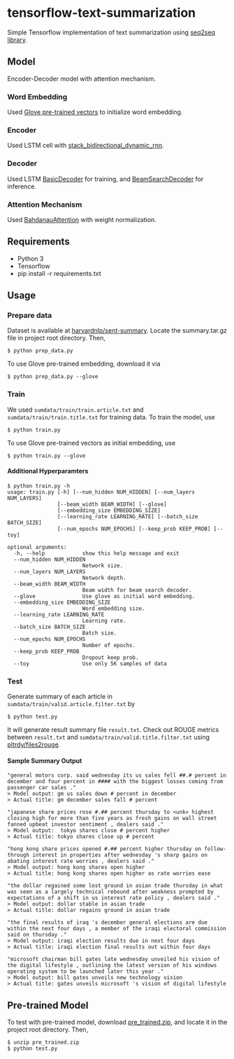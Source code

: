 # tensorflow-text-summarization
Simple Tensorflow implementation of text summarization using [seq2seq library](https://www.tensorflow.org/api_guides/python/contrib.seq2seq).


## Model
Encoder-Decoder model with attention mechanism.

### Word Embedding
Used [Glove pre-trained vectors](https://nlp.stanford.edu/projects/glove/) to initialize word embedding.

### Encoder
Used LSTM cell with [stack_bidirectional_dynamic_rnn](https://www.tensorflow.org/api_docs/python/tf/contrib/rnn/stack_bidirectional_dynamic_rnn).

### Decoder
Used LSTM [BasicDecoder](https://www.tensorflow.org/api_docs/python/tf/contrib/seq2seq/BasicDecoder) for training, and [BeamSearchDecoder](https://www.tensorflow.org/api_docs/python/tf/contrib/seq2seq/BeamSearchDecoder) for inference.

### Attention Mechanism
Used [BahdanauAttention](https://www.tensorflow.org/api_docs/python/tf/contrib/seq2seq/BahdanauAttention) with weight normalization.


## Requirements
- Python 3
- Tensorflow
- pip install -r requirements.txt


## Usage
### Prepare data
Dataset is available at [harvardnlp/sent-summary](https://github.com/harvardnlp/sent-summary). Locate the summary.tar.gz file in project root directory. Then,
```
$ python prep_data.py
```
To use Glove pre-trained embedding, download it via
```
$ python prep_data.py --glove
```

### Train
We used ```sumdata/train/train.article.txt``` and ```sumdata/train/train.title.txt``` for training data. To train the model, use
```
$ python train.py
```
To use Glove pre-trained vectors as initial embedding, use
```
$ python train.py --glove
```

#### Additional Hyperparamters
```
$ python train.py -h
usage: train.py [-h] [--num_hidden NUM_HIDDEN] [--num_layers NUM_LAYERS]
                [--beam_width BEAM_WIDTH] [--glove]
                [--embedding_size EMBEDDING_SIZE]
                [--learning_rate LEARNING_RATE] [--batch_size BATCH_SIZE]
                [--num_epochs NUM_EPOCHS] [--keep_prob KEEP_PROB] [--toy]

optional arguments:
  -h, --help            show this help message and exit
  --num_hidden NUM_HIDDEN
                        Network size.
  --num_layers NUM_LAYERS
                        Network depth.
  --beam_width BEAM_WIDTH
                        Beam width for beam search decoder.
  --glove               Use glove as initial word embedding.
  --embedding_size EMBEDDING_SIZE
                        Word embedding size.
  --learning_rate LEARNING_RATE
                        Learning rate.
  --batch_size BATCH_SIZE
                        Batch size.
  --num_epochs NUM_EPOCHS
                        Number of epochs.
  --keep_prob KEEP_PROB
                        Dropout keep prob.
  --toy                 Use only 5K samples of data

```


### Test
Generate summary of each article in ```sumdata/train/valid.article.filter.txt``` by
```
$ python test.py
```
It will generate result summary file ```result.txt```. Check out ROUGE metrics between ```result.txt``` and ```sumdata/train/valid.title.filter.txt``` using [pltrdy/files2rouge](https://github.com/pltrdy/files2rouge).

#### Sample Summary Output
```
"general motors corp. said wednesday its us sales fell ##.# percent in december and four percent in #### with the biggest losses coming from passenger car sales ."
> Model output: gm us sales down # percent in december
> Actual title: gm december sales fall # percent

"japanese share prices rose #.## percent thursday to <unk> highest closing high for more than five years as fresh gains on wall street fanned upbeat investor sentiment , dealers said ."
> Model output:  tokyo shares close # percent higher
> Actual title: tokyo shares close up # percent

"hong kong share prices opened #.## percent higher thursday on follow-through interest in properties after wednesday 's sharp gains on abating interest rate worries , dealers said ."
> Model output: hong kong shares open higher
> Actual title: hong kong shares open higher as rate worries ease

"the dollar regained some lost ground in asian trade thursday in what was seen as a largely technical rebound after weakness prompted by expectations of a shift in us interest rate policy , dealers said ."
> Model output: dollar stable in asian trade
> Actual title: dollar regains ground in asian trade

"the final results of iraq 's december general elections are due within the next four days , a member of the iraqi electoral commission said on thursday ."
> Model output: iraqi election results due in next four days
> Actual title: iraqi election final results out within four days

"microsoft chairman bill gates late wednesday unveiled his vision of the digital lifestyle , outlining the latest version of his windows operating system to be launched later this year ."
> Model output: bill gates unveils new technology vision
> Actual title: gates unveils microsoft 's vision of digital lifestyle
```

## Pre-trained Model
To test with pre-trained model, download [pre_trained.zip](https://drive.google.com/file/d/1V8pS1eoiv51wfiVp2rOB7IvJ5PeQs2n-/view?usp=sharing), and locate it in the project root directory. Then,
```
$ unzip pre_trained.zip
$ python test.py
```